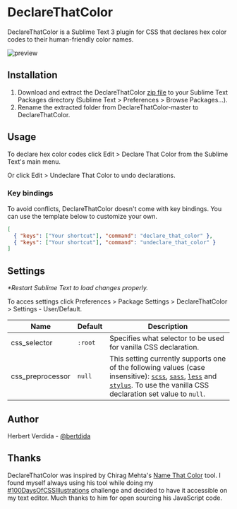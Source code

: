 # DeclareThatColor

DeclareThatColor is a Sublime Text 3 plugin for CSS that declares hex color codes to their human-friendly color names.

![preview](https://github.com/bertdida/DeclareThatColor/blob/master/img/preview.gif?raw=true)

## Installation

1. Download and extract the DeclareThatColor [zip file](https://github.com/bertdida/DeclareThatColor/archive/master.zip) to your Sublime Text Packages directory (Sublime Text > Preferences > Browse Packages...).
2. Rename the extracted folder from DeclareThatColor-master to DeclareThatColor.

## Usage

To declare hex color codes click Edit > Declare That Color from the Sublime Text's main menu.

Or click Edit > Undeclare That Color to undo declarations.

### Key bindings

To avoid conflicts, DeclareThatColor doesn't come with key bindings. You can use the template below to customize your own.

```json
[
  { "keys": ["Your shortcut"], "command": "declare_that_color" },
  { "keys": ["Your shortcut"], "command": "undeclare_that_color" }
]
```

## Settings

_\*Restart Sublime Text to load changes properly._

To acces settings click Preferences > Package Settings > DeclareThatColor > Settings - User/Default.

| Name             | Default | Description                                                                                                                                                                                                                                                                        |
| ---------------- | ------- | ---------------------------------------------------------------------------------------------------------------------------------------------------------------------------------------------------------------------------------------------------------------------------------- |
| css_selector     | `:root` | Specifies what selector to be used for vanilla CSS declaration.                                                                                                                                                                                                                    |
| css_preprocessor | `null`  | This setting currently supports one of the following values (case insensitive): [`scss`](https://sass-lang.com/), [`sass`](https://sass-lang.com/), [`less`](http://lesscss.org/) and [`stylus`](http://stylus-lang.com/). To use the vanilla CSS declaration set value to `null`. |

## Author

Herbert Verdida - [@bertdida](https://twitter.com/bertdida)

## Thanks

DeclareThatColor was inspired by Chirag Mehta's [Name That Color](http://chir.ag/projects/name-that-color/) tool. I found myself always using his tool while doing my [#100DaysOfCSSIllustrations](https://codepen.io/collection/XPmjEL/) challenge and decided to have it accessible on my text editor. Much thanks to him for open sourcing his JavaScript code.
